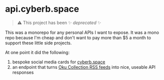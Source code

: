 # api.cyberb.space

> :warning: This project has been ✨ _deprecated_ ✨

This was a monorepo for any personal APIs I want to expose. It was a mono repo because I'm cheap and don't want to pay more than $5 a month to support these little side projects.

At one point it did the following:
1. bespoke social media cards for [cyberb.space](https://cyberb.space)
2. an endpoint that turns [Oku Collection RSS feeds](https://oku.club/blog/oku-has-rss-feeds) into nice, useable API responses
